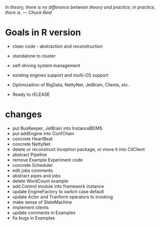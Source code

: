 *In theory, there is no difference between theory and practice; in practice, there is. — Chuck Reid*

# Goals in R version

* clean code - abstraction and reconstruction

* standalone to cluster

* self-driving system management

* existing engines support and multi-OS support

* Optimizaition of BigData, NettyNet, JetBrain, Clients, etc.

* Ready to rELEASE

# changes

* put BusKeeper, JetBrain into InstanceBDMS
* put addEngine into ConfChain
* concrete HeartBeat
* concrete NettyNet
* delete or reconstruct Inception package, or move it into CliClient
* abstract Pipeline
* remove Example Experiment code
* concrete Scheduler
* edit jobs comments
* abstract pipes and jobs
* delete WordCount example
* add Control module into framework instance
* update EngineFactory to switch case default
* update Actor and Tranform operators to invoking
* make sense of StateMachine
* implement clients
* update comments in Examples
* fix bugs in Examples